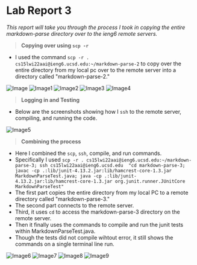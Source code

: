 # Lab Report 3

*This report will take you through the process I took in copying the entire markdown-parse directory over to the ieng6 remote servers.*

> **Copying over using ```scp -r```**
- I used the command ```scp -r . cs15lwi22aai@ieng6.ucsd.edu:~/markdown-parse-2``` to copy over the entire directory from my local pc over to the remote server into a directory called "markdown-parse-2."

![Image](copyScreenshot1.PNG)
![Image1](copyScreenshot2.PNG)
![Image2](copyScreenshot3.PNG)
![Image3](copyScreenshot4.PNG)
![Image4](copyScreenshot5.PNG)

> **Logging in and Testing**
- Below are the screenshots showing how I ```ssh``` to the remote server, compiling, and running the code.

![Image5](connectCompileAndRun.PNG)

> **Combining the process**
- Here I combined the ```scp```, ```ssh```, compile, and run commands.
- Specifically I used ```scp -r . cs15lwi22aai@ieng6.ucsd.edu:~/markdown-parse-3; ssh cs15lwi22aai@ieng6.ucsd.edu  "cd markdown-parse-3; javac -cp .:lib/junit-4.13.2.jar:lib/hamcrest-core-1.3.jar MarkdownParseTest.java; java -cp .:lib/junit-4.13.2.jar:lib/hamcrest-core-1.3.jar org.junit.runner.JUnitCore MarkdownParseTest"```
- The first part copies the entire directory from my local PC to a remote directory called "markdown-parse-3." 
- The second part connects to the remote server.
- Third, it uses ```cd``` to access the markdown-parse-3 directory on the remote server.
- Then it finally uses the commands to compile and run the junit tests within MarkdownParseTest.java.
- Though the tests did not compile wihtout error, it still shows the commands on a single terminal line run.

![Image6](scpAndSshOneLine1.PNG)
![Image7](scpAndSshOneLine2.PNG)
![Image8](scpAndSshOneLine3.PNG)
![Image9](scpAndSshOneLine4.PNG)
